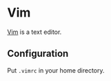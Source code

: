# Vim

[Vim](https://www.vim.org/) is a text editor.

## Configuration

Put `.vimrc` in your home directory.
